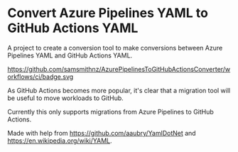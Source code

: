 # Convert Azure Pipelines YAML to GitHub Actions YAML 
A project to create a conversion tool to make conversions between Azure Pipelines YAML and GitHub Actions YAML.

https://github.com/samsmithnz/AzurePipelinesToGitHubActionsConverter/workflows/ci/badge.svg

As GitHub Actions becomes more popular, it's clear that a migration tool will be useful to move workloads to GitHub. 

Currently this only supports migrations from Azure Pipelines to GitHub Actions. 

Made with help from https://github.com/aaubry/YamlDotNet and https://en.wikipedia.org/wiki/YAML.
